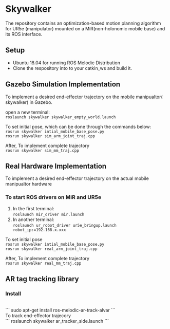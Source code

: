 # Skywalker
The repository contains an optimization-based motion planning algorithm for UR5e (manipulator) mounted on a MiR(non-holonomic mobile base) and its ROS interface.

## Setup
* Ubuntu 18.04 for running ROS Melodic Distribution
* Clone the respository into to your catkin_ws and build it.
## Gazebo Simulation Implementation
To implement a desired end-effector trajectory on the mobile manipualtor( skywalker) in Gazebo.

open a new terminal: <br/>
``` roslaunch skywalker skywalker_empty_world.launch ```

To set initial pose, which can be done through the commands below:
<br />
``` rosrun skywalker intial_mobile_base_pose.py ```
<br />
``` rosrun skywalker sim_arm_joint_traj.cpp ```
<br/>

After, To implement complete trajectory 
<br />
``` rosrun skywalker sim_mm_traj.cpp ```
<br />
## Real Hardware Implementation
To implement a desired end-effector trajectory on the actual mobile manipualtor hardware

### To start ROS drivers on MiR and UR5e 
1. In the first terminal: <br/>
``` roslaunch mir_driver mir.launch ```
2. In another terminal: <br />
``` roslaunch ur_robot_driver ur5e_bringup.launch robot_ip:=192.168.x.xxx ```

To set initial pose
<br />
``` rosrun skywalker intial_mobile_base_pose.py ```
<br />
``` rosrun skywalker real_arm_joint_traj.cpp ```
<br/>

After, To implement complete trajectory 
<br />
``` rosrun skywalker real_mm_traj.cpp ```
<br />
## AR tag tracking library
### Install
<br />
``` sudo apt-get install ros-melodic-ar-track-alvar ```
<br />
To track end-effector trajecory 
<br />
``` roslaunch skywalker ar_tracker_side.launch ```
<br />

